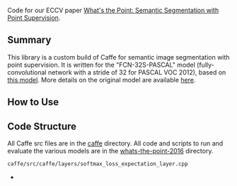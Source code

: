Code for our ECCV paper [What's the Point: Semantic Segmentation with Point Supervision](http://vision.stanford.edu/whats_the_point/).

## Summary
This library is a custom build of Caffe for semantic image segmentation with point supervision. It is written for the "FCN-32S-PASCAL" model (fully-convolutional network with a stride of 32 for PASCAL VOC 2012), based on [this model](https://github.com/shelhamer/fcn.berkeleyvision.org/tree/master/voc-fcn32s). More details on the original model are available [here](https://github.com/shelhamer/fcn.berkeleyvision.org). 
## How to Use

## Code Structure

All Caffe src files are in the [caffe](caffe/) directory. All code and scripts to run and evaluate the various models are in the [whats-the-point-2016](whats-the-point-2016/) directory.

``caffe/src/caffe/layers/softmax_loss_expectation_layer.cpp``

* 
